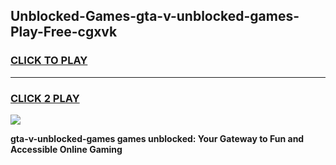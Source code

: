 
## Unblocked-Games-gta-v-unblocked-games-Play-Free-cgxvk
<h3>
<a href="https://premium76.site?title=gta-v-unblocked-games&ref=23A">CLICK TO PLAY</a></h3>
<hr>

<h3>
<a href="https://premium76.site?title=gta-v-unblocked-games&ref=23A">CLICK 2 PLAY</a>
  
</h3>

<a href="https://premium76.site?title=gta-v-unblocked-games&ref=23A"><img src="https://clearcache.store/games.png"></a>


**gta-v-unblocked-games games unblocked: Your Gateway to Fun and Accessible Online Gaming**
